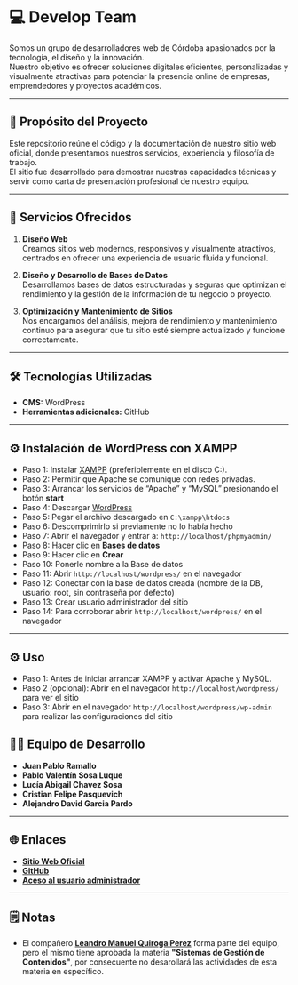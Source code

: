 # 💻 Develop Team

Somos un grupo de desarrolladores web de Córdoba apasionados por la tecnología, el diseño y la innovación.  
Nuestro objetivo es ofrecer soluciones digitales eficientes, personalizadas y visualmente atractivas para potenciar la presencia online de empresas, emprendedores y proyectos académicos.

---

## 🚀 Propósito del Proyecto

Este repositorio reúne el código y la documentación de nuestro sitio web oficial, donde presentamos nuestros servicios, experiencia y filosofía de trabajo.  
El sitio fue desarrollado para demostrar nuestras capacidades técnicas y servir como carta de presentación profesional de nuestro equipo.

---

## 🧩 Servicios Ofrecidos

1. **Diseño Web**  
   Creamos sitios web modernos, responsivos y visualmente atractivos, centrados en ofrecer una experiencia de usuario fluida y funcional.

2. **Diseño y Desarrollo de Bases de Datos**  
   Desarrollamos bases de datos estructuradas y seguras que optimizan el rendimiento y la gestión de la información de tu negocio o proyecto.

3. **Optimización y Mantenimiento de Sitios**  
   Nos encargamos del análisis, mejora de rendimiento y mantenimiento continuo para asegurar que tu sitio esté siempre actualizado y funcione correctamente.

---

## 🛠️ Tecnologías Utilizadas

- **CMS:** WordPress  
- **Herramientas adicionales:** GitHub

---

## ⚙️ Instalación de WordPress con XAMPP


- Paso 1: Instalar [XAMPP](https://www.apachefriends.org/es/index.html) (preferiblemente en el disco C:).
- Paso 2: Permitir que Apache se comunique con redes privadas.
- Paso 3: Arrancar los servicios de “Apache” y “MySQL” presionando el botón **start**
- Paso 4: Descargar [WordPress](https://es-ar.wordpress.org/download/)
- Paso 5: Pegar el archivo descargado en `C:\xampp\htdocs`
- Paso 6: Descomprimirlo si previamente no lo había hecho
- Paso 7: Abrir el navegador y entrar a: `http://localhost/phpmyadmin/`
- Paso 8: Hacer clic en **Bases de datos**
- Paso 9: Hacer clic en **Crear**
- Paso 10: Ponerle nombre a la Base de datos
- Paso 11: Abrir `http://localhost/wordpress/` en el navegador
- Paso 12: Conectar con la base de datos creada (nombre de la DB, usuario: root, sin contraseña por defecto)
- Paso 13: Crear usuario administrador del sitio
- Paso 14: Para corroborar abrir `http://localhost/wordpress/` en el navegador


---


## ⚙️ Uso
- Paso 1: Antes de iniciar arrancar XAMPP y activar Apache y MySQL.
- Paso 2 (opcional): Abrir en el navegador `http://localhost/wordpress/` para ver el sitio
- Paso 3: Abrir en el navegador `http://localhost/wordpress/wp-admin` para realizar las configuraciones del sitio


## 👨‍💻 Equipo de Desarrollo


- **Juan Pablo Ramallo**
- **Pablo Valentín Sosa Luque**
- **Lucía Abigail Chavez Sosa**
- **Cristian Felipe Pasquevich**
- **Alejandro David Garcia Pardo**

---

## 🌐 Enlaces

- **[Sitio Web Oficial](https://development-team.byethost6.com/)**
- **[GitHub](https://github.com/Biblioteca-comunitaria-digital/Sistemas-de-Gestion-de-Contenidos/)**
- **[Aceso al usuario administrador](https://docs.google.com/document/d/1oqhA6kLqmSjGdutzJRkyNRGdc7-giurhigPdPTa1M7k/edit?usp=sharing)**

---

## 🗒️ Notas


- El compañero **[Leandro Manuel Quiroga Perez](https://github.com/LeandroQuiroga7)** forma parte del equipo, pero el mismo tiene aprobada la materia **"Sistemas de Gestión de Contenidos"**, por consecuente no desarollará las actividades de esta materia en específico.
